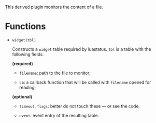 This derived plugin monitors the content of a file.

Functions
===

  - `widget(tbl)`

      Constructs a `widget` table required by luastatus. `tbl` is a table with
      the following fields:

      **(required)**

      * `filename`: path to the file to monitor;

      * `cb`: a callback function that will be called with `filename` opened for reading;

      **(optional)**

      * `timeout`, `flags`: better do not touch these — or see the code;

      * `event`: event entry of the resulting table.
